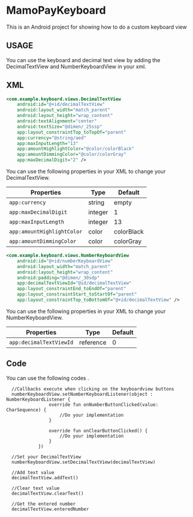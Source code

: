 MamoPayKeyboard
=================

This is an Android project for showing how to do a custom keyboard view

USAGE
-----

You can use the keyboard and decimal text view by adding the DecimalTextView and NumberKeyboardView in your xml.

XML
-----

```xml
<com.example.keyboard.views.DecimalTextView
    android:id="@+id/decimalTextView"
    android:layout_width="match_parent"
    android:layout_height="wrap_content"
    android:textAlignment="center"
    android:textSize="@dimen/_25ssp"
    app:layout_constraintTop_toTopOf="parent"
    app:currency="@string/aed"
    app:maxInputLength="13"
    app:amountHighlightColor="@color/colorBlack"
    app:amountDimmingColor="@color/colorGray"
    app:maxDecimalDigit="2" />
```

You can use the following properties in your XML to change your DecimalTextView.

| Properties                       | Type                                                         | Default          |
| -------------------------------- | ------------------------------------------------------------ | ---------------- |
| `app:currency`                   | string                                                       | empty            |
| `app:maxDecimalDigit`            | integer                                                      | 1                |
| `app:maxInputLength`             | integer                                                      | 13               |
| `app:amountHighlightColor`       | color                                                        | colorBlack       |
| `app:amountDimmingColor`         | color                                                        | colorGray        |

```xml
<com.example.keyboard.views.NumberKeyboardView
    android:id="@+id/numberKeyboardView"
    android:layout_width="match_parent"
    android:layout_height="wrap_content"
    android:padding="@dimen/_30sdp"
    app:decimalTextViewId="@id/decimalTextView"
    app:layout_constraintEnd_toEndOf="parent"
    app:layout_constraintStart_toStartOf="parent"
    app:layout_constraintTop_toBottomOf="@+id/decimalTextView" />
```

You can use the following properties in your XML to change your NumberKeyboardView.

| Properties                       | Type                                                         | Default          |
| -------------------------------- | ------------------------------------------------------------ | ---------------- |
| `app:decimalTextViewId`          | reference                                                    | 0                |


Code
-----
You can use the following codes .

```
  //Callbacks execute when clicking on the keyboardview buttons
  numberKeyboardView.setNumberKeyboardListener(object : NumberKeyboardListener {
                override fun onNumberButtonClicked(value: CharSequence) {
                    //Do your implementation
                }

                override fun onClearButtonClicked() {
                    //Do your implementation
                }
            })

  //Set your DecimalTextView
  numberKeyboardView.setDecimalTextView(decimalTextView)

  //Add text value
  decimalTextView.addText()

  //Clear text value
  decimalTextView.clearText()

  //Get the entered number
  decimalTextView.enteredNumber

```
